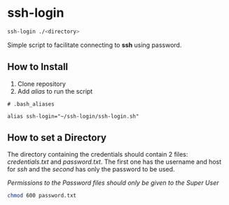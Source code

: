 # ssh-login

```sh
ssh-login ./<directory>
```

Simple script to facilitate connecting to **ssh** using password.

## How to Install

1. Clone repository
2. Add *alias* to run the script

```dotfile
# .bash_aliases

alias ssh-login="~/ssh-login/ssh-login.sh"
```

## How to set a Directory

The directory containing the credentials should contain 2 files:
*credentials.txt* and *password.txt*. The first one has the username and host
for *ssh* and the *second* has only the password to be used.

*Permissions to the Password files should only be given to the Super User*

```sh
chmod 600 password.txt
```
